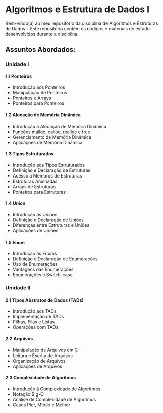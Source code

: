 # Algoritmos e Estrutura de Dados I

Bem-vindo(a) ao meu repositório da disciplina de Algoritmos e Estruturas de Dados I. Este repositório contém os códigos e materiais de estudo desenvolvidos durante a disciplina.

## Assuntos Abordados:

### Unidade I

#### 1.1 Ponteiros
- Introdução aos Ponteiros
- Manipulação de Ponteiros
- Ponteiros e Arrays
- Ponteiros para Ponteiros

#### 1.2 Alocação de Memória Dinâmica
- Introdução à Alocação de Memória Dinâmica
- Funções malloc, calloc, realloc e free
- Gerenciamento de Memória Dinâmica
- Aplicações de Memória Dinâmica

#### 1.3 Tipos Estruturados
- Introdução aos Tipos Estruturados
- Definição e Declaração de Estruturas
- Acesso a Membros de Estruturas
- Estruturas Aninhadas
- Arrays de Estruturas
- Ponteiros para Estruturas

#### 1.4 Union
- Introdução às Unions
- Definição e Declaração de Uniões
- Diferenças entre Estruturas e Uniões
- Aplicações de Uniões

#### 1.5 Enum
- Introdução às Enums
- Definição e Declaração de Enumerações
- Uso de Enumerações
- Vantagens das Enumerações
- Enumerações e Switch-case

### Unidade II

#### 2.1 Tipos Abstratos de Dados (TADs)
- Introdução aos TADs
- Implementação de TADs
- Pilhas, Filas e Listas
- Operações com TADs

#### 2.2 Arquivos
- Manipulação de Arquivos em C
- Leitura e Escrita de Arquivos
- Organização de Arquivos
- Aplicações de Arquivos

#### 2.3 Complexidade de Algoritmos
- Introdução à Complexidade de Algoritmos
- Notação Big-O
- Análise de Complexidade de Algoritmos
- Casos Pior, Médio e Melhor
